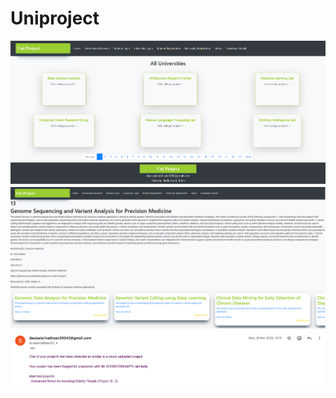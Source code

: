 # Uniproject

<img src="Screenshot%202025-05-19%20123943.png" alt="Screenshot" width="600">

<img src="Screenshot 2025-05-19 124406.png" alt="Screenshot" width="600">

<img src="Screenshot 2025-05-19 124503.png" alt="Screenshot" width="600">


